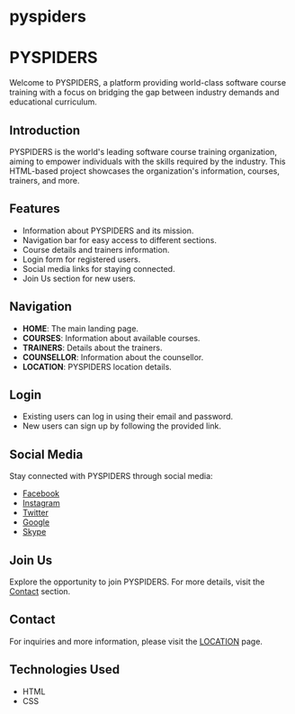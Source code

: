 # pyspiders
# PYSPIDERS

Welcome to PYSPIDERS, a platform providing world-class software course training with a focus on bridging the gap between industry demands and educational curriculum.



## Introduction

PYSPIDERS is the world's leading software course training organization, aiming to empower individuals with the skills required by the industry. This HTML-based project showcases the organization's information, courses, trainers, and more.

## Features

- Information about PYSPIDERS and its mission.
- Navigation bar for easy access to different sections.
- Course details and trainers information.
- Login form for registered users.
- Social media links for staying connected.
- Join Us section for new users.

## Navigation

- **HOME**: The main landing page.
- **COURSES**: Information about available courses.
- **TRAINERS**: Details about the trainers.
- **COUNSELLOR**: Information about the counsellor.
- **LOCATION**: PYSPIDERS location details.

## Login

- Existing users can log in using their email and password.
- New users can sign up by following the provided link.

## Social Media

Stay connected with PYSPIDERS through social media:

- [Facebook](#)
- [Instagram](https://www.instagram.com/pyspiders__basavanagudi/)
- [Twitter](#)
- [Google](https://pyspiders.com/)
- [Skype](#)

## Join Us

Explore the opportunity to join PYSPIDERS. For more details, visit the [Contact](#contact) section.

## Contact

For inquiries and more information, please visit the [LOCATION](cont.html) page.

## Technologies Used

- HTML
- CSS
